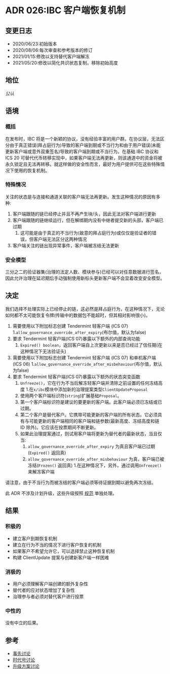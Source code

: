 # ADR 026:IBC 客户端恢复机制

## 变更日志

- 2020/06/23:初始版本
- 2020/08/06:每次审查和参考版本的修订
- 2021/01/15:修改以支持替代客户端解冻
- 2021/05/20:修改以简化共识状态复制，移除初始高度

## 地位

*公认*

## 语境

### 概括

在发布时，IBC 将是一个新颖的协议，没有经验丰富的用户群。在协议层，无法区分由于真正错误(拜占庭行为)导致的客户端到期或不当行为和由于用户错误(未能更新客户端或意外双重签名)导致的客户端到期或不当行为。在基础 IBC 协议和 ICS 20 可替代代币转移实现中，如果客户端无法再更新，则该通道中的资金将被永久锁定且无法再转移。就这样做的安全性而言，最好为用户提供可在这些特殊情况下使用的恢复机制。

### 特殊情况

关注的状态是与连接和通道关联的客户端无法再更新。发生这种情况的原因有多种:

1. 客户端跟随的链已经停止并且不再产生块/头，因此无法对客户端进行更新
1. 客户端跟随的链继续运行，但在解绑期内没有中继者提交新的头部，客户端已过期
    1. 这可能是由于真正的不当行为(故意的拜占庭行为)或仅仅是验证者的错误，但客户端无法区分这两种情况
1. 客户端关注的链出现异常事件，客户端被冻结无法更新

### 安全模型

三分之二的验证器集(治理的法定人数、模块参与)已经可以对任意数据进行签名，因此允许治理在延迟期后手动强制使用新标头更新客户端不会显着改变安全模型。

## 决定

我们选择不处理实际上已经停止的链，这必然是拜占庭行为，在这种情况下，无论如何都不太可能恢复令牌(传输中的数据包不能超时，但其相对影响很小)。

1. 需要使用以下附加标志创建 Tendermint 轻客户端 (ICS 07)
    1.`allow_governance_override_after_expiry`(布尔值，默认为false)
1. 要求 Tendermint 轻客户端(ICS 07)暴露以下额外的内部查询功能
    1. `Expired() boolean`，返回客户端自上次更新以来是否已经过了信任期(在这种情况下无法验证头)
1. 需要使用以下附加标志创建 Tendermint 轻客户端 (ICS 07) 和单机客户端 (ICS 06)
    1.`allow_governance_override_after_misbehaviour`(布尔值，默认为false)
1. 要求 Tendermint 轻客户端(ICS 07)暴露以下额外的状态突变函数
    1. `Unfreeze()`，它在行为不当后解冻轻客户端并清除之前设置的任何冻结高度
1.在`x/ibc`模块中添加新的治理提案类型`ClientUpdateProposal`
    1. 使用两个客户端标识符(`string`)扩展基础`Proposal`。
    1. 第一个客户端标识符是建议的要更新的客户端。此客户端必须已冻结或已过期。
    1. 第二个客户是替代客户。它携带可能更新的客户端的所有状态。它必须具有与可能更新的客户端相同的客户端和链参数(最新高度、冻结高度和链 ID 除外)。它应该在投票期间不断更新。
    1. 如果此治理提案通过，则试用客户端将更新为替代者的最新状态，当且仅当:
        1. `allow_governance_override_after_expiry` 为真且客户端已过期(`Expired()` 返回真)
        1. `allow_governance_override_after_misbehaviour` 为真，客户端已被冻结(`Frozen()` 返回真)
            1.在这种情况下，另外，通过调用`Unfreeze()`来解冻客户端


请注意，由于不当行为而被冻结的客户端必须等待证据到期以避免再次冻结。

此 ADR 不涉及计划升级，这些升级按照 [规范](https://github.com/cosmos/ibc/tree/master/spec/client/ics-007-tendermint-client#upgrades) 单独处理。

## 结果

### 积极的

- 建立客户到期恢复机制
- 建立在行为不当的情况下进行客户恢复的机制
- 如果客户不希望允许它，可以选择禁止这种恢复机制
- 构建 ClientUpdate 提案与创建新客户端一样困难

### 消极的

- 用户必须理解客户端创建的额外复杂性
- 替代者的应对状态增加了复杂性
- 治理参与者必须对替代客户进行投票

### 中性的

没有中立的后果。

## 参考

- [事先讨论](https://github.com/cosmos/ics/issues/421)
- [时代号讨论](https://github.com/cosmos/ics/issues/439)
- [升级方案讨论](https://github.com/cosmos/ics/issues/445) 